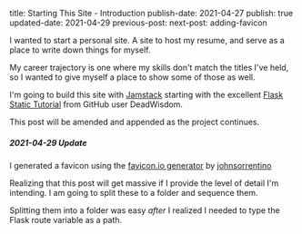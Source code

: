 title: Starting This Site - Introduction
publish-date: 2021-04-27
publish: true
updated-date: 2021-04-29
previous-post:
next-post: adding-favicon

I wanted to start a personal site. A site to host my resume, and serve as a place to write down things for myself.

My career trajectory is one where my skills don't match the titles I've held, so I wanted to give myself a place to show some of those as well.

I'm going to build this site with [Jamstack](https://jamstack.org/ "Jamstack") starting with the excellent [Flask Static Tutorial](https://github.com/DeadWisdom/flask-static-tutorial "DeadWisdom's Flask Static Tutorial") from GitHub user DeadWisdom.

This post will be amended and appended as the project continues.

##### 2021-04-29 Update

I generated a favicon using the [favicon.io generator](https://favicon.io/favicon-generator/) by [johnsorrentino](https://twitter.com/johnsorrentino)

Realizing that this post will get massive if I provide the level of detail I'm intending. I am going to split these to a folder and sequence them.

Splitting them into a folder was easy _after_ I realized I needed to type the Flask route variable as a path.
